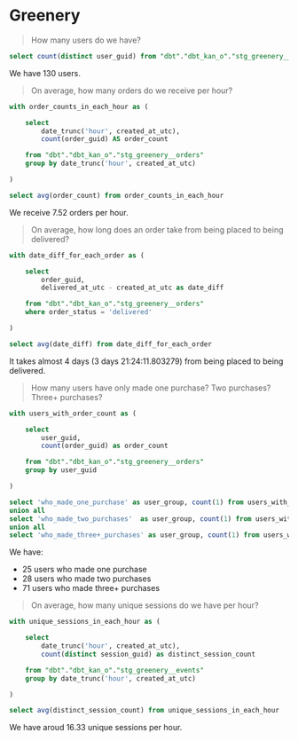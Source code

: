 # Greenery

> How many users do we have?

```sql
select count(distinct user_guid) from "dbt"."dbt_kan_o"."stg_greenery__users"
```

We have 130 users.

> On average, how many orders do we receive per hour?

```sql
with order_counts_in_each_hour as (

    select
        date_trunc('hour', created_at_utc),
        count(order_guid) AS order_count

    from "dbt"."dbt_kan_o"."stg_greenery__orders"
    group by date_trunc('hour', created_at_utc)

)

select avg(order_count) from order_counts_in_each_hour
```

We receive 7.52 orders per hour.

> On average, how long does an order take from being placed to being delivered?

```sql
with date_diff_for_each_order as (

    select
        order_guid,
        delivered_at_utc - created_at_utc as date_diff

    from "dbt"."dbt_kan_o"."stg_greenery__orders"
    where order_status = 'delivered'

)

select avg(date_diff) from date_diff_for_each_order
```

It takes almost 4 days (3 days 21:24:11.803279) from being placed to being delivered.

> How many users have only made one purchase? Two purchases? Three+ purchases?

```sql
with users_with_order_count as (

    select
        user_guid,
        count(order_guid) as order_count

    from "dbt"."dbt_kan_o"."stg_greenery__orders"
    group by user_guid

)

select 'who_made_one_purchase' as user_group, count(1) from users_with_order_count where order_count = 1
union all
select 'who_made_two_purchases'  as user_group, count(1) from users_with_order_count where order_count = 2
union all
select 'who_made_three+_purchases' as user_group, count(1) from users_with_order_count where order_count >= 3
```

We have:

* 25 users who made one purchase
* 28 users who made two purchases
* 71 users who made three+ purchases

> On average, how many unique sessions do we have per hour?

```sql
with unique_sessions_in_each_hour as (

    select
        date_trunc('hour', created_at_utc),
        count(distinct session_guid) as distinct_session_count

    from "dbt"."dbt_kan_o"."stg_greenery__events"
    group by date_trunc('hour', created_at_utc)

)

select avg(distinct_session_count) from unique_sessions_in_each_hour
```

We have aroud 16.33 unique sessions per hour.

